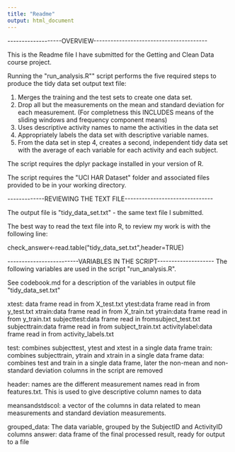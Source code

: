 ```yaml
---
title: "Readme"
output: html_document
---
```


-------------------OVERVIEW----------------------------------------

This is the Readme file I have submitted for the Getting and Clean Data course project.

Running the "run_analysis.R"" script performs the five required steps to produce the tidy data set output text file:

1. Merges the training and the test sets to create one data set.
2. Drop all but the measurements on the mean and standard deviation for each measurement. (For completness this INCLUDES means of the sliding windows and frequency component means)
3. Uses descriptive activity names to name the activities in the data set
4. Appropriately labels the data set with descriptive variable names. 
5. From the data set in step 4, creates a second, independent tidy data set with the average of each variable for each activity and each subject.

The script requires the dplyr package installed in your version of R.

The script requires the "UCI HAR Dataset" folder and associated files provided to be in your working directory.

-------------REVIEWING THE TEXT FILE-------------------------------

The output file is "tidy_data_set.txt" - the same text file I submitted.

The best way to read the text file into R, to review my work is with the following line:

check_answer<-read.table("tidy_data_set.txt",header=TRUE)


-------------------------VARIABLES IN THE SCRIPT--------------------
The following variables are used in the script "run_analysis.R". 

See codebook.md for a description of the variables in output file "tidy_data_set.txt"

xtest: data frame read in from X_test.txt
ytest:data frame read in from  y_test.txt
xtrain:data frame read in from X_train.txt
ytrain:data frame read in from y_train.txt
subjecttest:data frame read in fromsubject_test.txt
subjecttrain:data frame read in from subject_train.txt
activitylabel:data frame read in from activity_labels.txt

test: combines subjecttest, ytest and xtest in a single data frame
train: combines subjecttrain, ytrain and xtrain in a single data frame
data: combines test and train in a single data frame, later the non-mean and non-standard deviation columns in the script are removed

header: names are the different measurement names read in from features.txt. This is used to give descriptive column names to data

meansandstdscol: a vector of the columns in data related to mean measurements and standard deviation measurements.

grouped_data: The data variable, grouped by the SubjectID and ActivityID columns
answer: data frame of the final processed result, ready for output to a file
